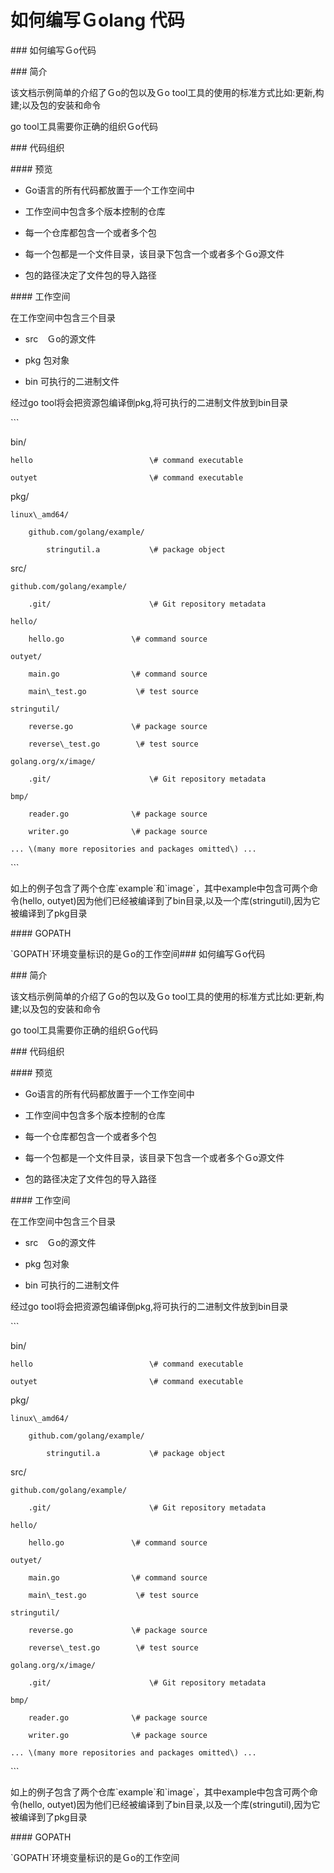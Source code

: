 # 如何编写Ｇolang 代码

\#\#\# 如何编写Ｇo代码



\#\#\# 简介



该文档示例简单的介绍了Ｇo的包以及Ｇo tool工具的使用的标准方式比如:更新,构建;以及包的安装和命令



go tool工具需要你正确的组织Ｇo代码







\#\#\# 代码组织



\#\#\#\# 预览



+ Go语言的所有代码都放置于一个工作空间中

+ 工作空间中包含多个版本控制的仓库

+ 每一个仓库都包含一个或者多个包

+ 每一个包都是一个文件目录，该目录下包含一个或者多个Ｇo源文件

+ 包的路径决定了文件包的导入路径







\#\#\#\# 工作空间



在工作空间中包含三个目录



+ src　Ｇo的源文件

+ pkg   包对象

+ bin 可执行的二进制文件



经过go tool将会把资源包编译倒pkg,将可执行的二进制文件放到bin目录



\`\`\`

bin/

    hello                          \# command executable

    outyet                         \# command executable

pkg/

    linux\_amd64/

        github.com/golang/example/

            stringutil.a           \# package object

src/

    github.com/golang/example/

        .git/                      \# Git repository metadata

	hello/

	    hello.go               \# command source

	outyet/

	    main.go                \# command source

	    main\_test.go           \# test source

	stringutil/

	    reverse.go             \# package source

	    reverse\_test.go        \# test source

    golang.org/x/image/

        .git/                      \# Git repository metadata

	bmp/

	    reader.go              \# package source

	    writer.go              \# package source

    ... \(many more repositories and packages omitted\) ...

\`\`\`







如上的例子包含了两个仓库\`example\`和\`image\`，其中example中包含可两个命令\(hello, outyet\)因为他们已经被编译到了bin目录,以及一个库\(stringutil\),因为它被编译到了pkg目录







\#\#\#\# GOPATH



\`GOPATH\`环境变量标识的是Ｇo的工作空间\#\#\# 如何编写Ｇo代码



\#\#\# 简介



该文档示例简单的介绍了Ｇo的包以及Ｇo tool工具的使用的标准方式比如:更新,构建;以及包的安装和命令



go tool工具需要你正确的组织Ｇo代码







\#\#\# 代码组织



\#\#\#\# 预览



+ Go语言的所有代码都放置于一个工作空间中

+ 工作空间中包含多个版本控制的仓库

+ 每一个仓库都包含一个或者多个包

+ 每一个包都是一个文件目录，该目录下包含一个或者多个Ｇo源文件

+ 包的路径决定了文件包的导入路径







\#\#\#\# 工作空间



在工作空间中包含三个目录



+ src　Ｇo的源文件

+ pkg   包对象

+ bin 可执行的二进制文件



经过go tool将会把资源包编译倒pkg,将可执行的二进制文件放到bin目录



\`\`\`

bin/

    hello                          \# command executable

    outyet                         \# command executable

pkg/

    linux\_amd64/

        github.com/golang/example/

            stringutil.a           \# package object

src/

    github.com/golang/example/

        .git/                      \# Git repository metadata

	hello/

	    hello.go               \# command source

	outyet/

	    main.go                \# command source

	    main\_test.go           \# test source

	stringutil/

	    reverse.go             \# package source

	    reverse\_test.go        \# test source

    golang.org/x/image/

        .git/                      \# Git repository metadata

	bmp/

	    reader.go              \# package source

	    writer.go              \# package source

    ... \(many more repositories and packages omitted\) ...

\`\`\`







如上的例子包含了两个仓库\`example\`和\`image\`，其中example中包含可两个命令\(hello, outyet\)因为他们已经被编译到了bin目录,以及一个库\(stringutil\),因为它被编译到了pkg目录







\#\#\#\# GOPATH



\`GOPATH\`环境变量标识的是Ｇo的工作空间

